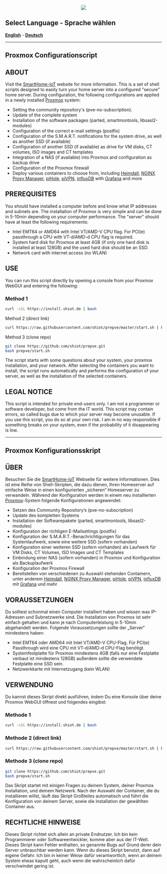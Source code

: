 <p align="center">
    <a href="https://smarthome-iot.net/">
        <img src="https://avatars.githubusercontent.com/u/39486895?s=460&u=9535216fe331e8c63d6be8c7410448c4999def32&v=4">
    </a>
    <br>
</p>

## Select Language - Sprache wählen

[<strong>English</strong>](https://github.com/shiot/prepve#proxmox-configurationscript) - 
[<strong>Deutsch</strong>](https://github.com/shiot/prepve#proxmox-konfigurationsskript)

-----

## Proxmox Configurationscript

## ABOUT
Visit the [SmartHome-IoT](https://www.smarthome-iot.net) website for more information. This is a set of shell scripts designed to easily turn your home server into a configured "secure" home server. During configuration, the following configurations are applied in a newly installed [Proxmox]( https://www.proxmox.com/de/proxmox-ve/erste-schritte) system:
- Setting the community repository's (pve-no-subscription).
- Update of the complete system
- Installation of the software packages (parted, smartmontools, libsasl2-modules)
- Configuration of the correct e-mail settings (postfix)
- Configuration of the S.M.A.R.T. notifications for the system drive, as well as another SSD (if available)
- Configuration of another SSD (if available) as drive for VM disks, CT volumes, ISO images and CT templates
- Integration of a NAS (if available) into Proxmox and configuration as backup drive
- Configuration of the Proxmox firewall
- Deploy various containers to choose from, including [Heimdall]( https://github.com/linuxserver/Heimdall), [NGINX Proxy Manager]( https://github.com/jc21/nginx-proxy-manager), [piHole]( https://github.com/pi-hole/pi-hole), [piVPN]( https://github.com/pivpn/pivpn), [influxDB]( https://github.com/influxdata/influxdb) with [Grafana]( https://github.com/grafana/grafana) and more

## PREREQUISITES
You should have installed a computer before and know what IP addresses and subnets are. The installation of Proxmox is very simple and can be done in 5-10min depending on your computer performance. The "server" should have at least the following requirements:
- Intel EMT64 or AMD64 with Intel VT/AMD-V CPU flag. For PCI(e) passthrough a CPU with VT-d/AMD-d CPU flag is required.
- System hard disk for Proxmox at least 4GB (if only one hard disk is installed at least 128GB) and the used hard disk should be an SSD.
- Network card with internet access (no WLAN)

## USE
You can run this script directly by opening a console from your Proxmox WebGUI and entering the following:

### Method 1
```bash
curl -sSL https://install.shiot.de | bash
```

Method 2 (direct link)
```bash
curl https://raw.githubusercontent.com/shiot/prepve/master/start.sh | bash
```

Method 3 (clone repo)
```bash
git clone https://github.com/shiot/prepve.git
bash prepve/start.sh
```

The script starts with some questions about your system, your proxmox installation, and your network. After selecting the containers you want to install, the script runs automatically and performs the configuration of your server, as well as the installation of the selected containers.

## LEGAL NOTICE
This script is intended for private end-users only. I am not a programmer or software developer, but come from the IT world. This script may contain errors, so called bugs due to which your server may become unusable.
If you use this script, you do so at your own risk. I am in no way responsible if something breaks on your system, even if the probability of it disappearing is low.

-----

## Proxmox Konfigurationsskript

## ÜBER
Besuchen Sie die [SmartHome-IoT](https://www.smarthome-iot.net) Webseite für weitere Informationen. Dies ist eine Reihe von Shell-Skripten, die dazu dienen, Ihren Homeserver auf einfache Weise in einen konfigurierten „sicheren“ Homeserver zu verwandeln. Während der Konfiguration werden in einem neu installierten [Proxmox]( https://www.proxmox.com/de/proxmox-ve/erste-schritte)-System folgende Konfigurationen angewendet:
- Setzen des Community Repository’s (pve-no-subscription)
- Update des kompletten Systems
- Installation der Softwarepakete (parted, smartmontools, libsasl2-modules)
- Konfiguration der richtigen E-Mailsettings (postfix)
- Konfiguration der S.M.A.R.T.-Benachrichtigungen für das Systemlaufwerk, sowie eine weitere SSD (sofern vorhanden)
- Konfiguration einer weiteren SSD (sofern vorhanden) als Laufwerk für VM Disks, CT Volumes, ISO Images und CT Templates
- Einbindung einer NAS (sofern vorhanden) in Proxmox und Konfiguration als Backuplaufwerk
- Konfiguration der Proxmox Firewall
- Bereitstellen von verschiedenen zu Auswahl stehenden Containern, unter anderem [Heimdall]( https://github.com/linuxserver/Heimdall), [NGINX Proxy Manager]( https://github.com/jc21/nginx-proxy-manager), [piHole]( https://github.com/pi-hole/pi-hole), [piVPN]( https://github.com/pivpn/pivpn), [influxDB]( https://github.com/influxdata/influxdb) mit [Grafana]( https://github.com/grafana/grafana) und mehr

## VORAUSSETZUNGEN
Du solltest schonmal einen Computer installiert haben und wissen was IP-Adressen und Subnetzwerke sind. Die Installation von Proxmox ist sehr einfach gehalten und kann je nach Computerleistung in 5-10min abgehandelt werden. Folgende Voraussetzungen sollte der „Server“ mindestens haben:
- Intel EMT64 oder AMD64 mit Intel VT/AMD-V CPU-Flag. Für PCI(e) Passthrough wird eine CPU mit VT-d/AMD-d CPU-Flag benötigt.
- Systemfestplatte für Proxmox mindestens 4GB (falls nur eine Festplatte verbaut ist mindestens 128GB) außerdem sollte die verwendete Festplatte eine SSD sein.
- Netzwerkkarte mit Internetzugang (kein WLAN)

## VERWENDUNG
Du kannst dieses Skript direkt ausführen, indem Du eine Konsole über deine Proxmox WebGUI öffnest und folgendes eingibst:

### Methode 1
```bash
curl -sSL https://install.shiot.de | bash
```

### Methode 2 (direct link)
```bash
curl https://raw.githubusercontent.com/shiot/prepve/master/start.sh | bash
```

### Methode 3 (clone repo)
```bash
git clone https://github.com/shiot/prepve.git
bash prepve/start.sh
```

Das Skript startet mit einigen Fragen zu deinem System, deiner Proxmox Installation, und deinem Netzwerk. Nach der Auswahl der Container, die du installieren willst, läuft das Skript Großteiles automatisch und führt die Konfiguration von deinem Server, sowie die Installation der gewählten Container aus.

## RECHTLICHE HINWEISE
Dieses Skript richtet sich allein an private Endnutzer. Ich bin kein Programmierer oder Softwareentwickler, komme aber aus der IT-Welt. Dieses Skript kann Fehler enthalten, so genannte Bugs auf Grund derer dein Server unbrauchbar werden kann.
Wenn du dieses Skript benutzt, dann auf eigene Gefahr. Ich bin in keiner Weise dafür verantwortlich, wenn an deinem System etwas kaputt geht, auch wenn die wahrscheinlich dafür verschwindet gering ist.

